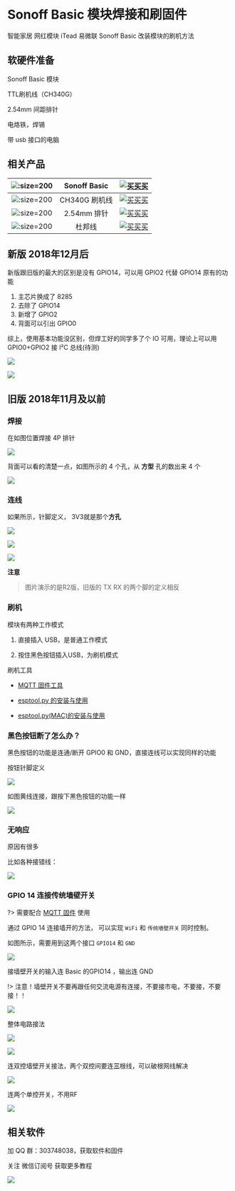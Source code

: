 # Sonoff Basic 模块焊接和刷固件

智能家居 网红模块 iTead 易微联 Sonoff Basic 改装模块的刷机方法

## 软硬件准备

Sonoff Basic 模块

TTL刷机线（CH340G）

2.54mm 间距排针 

电烙铁，焊锡

带 usb 接口的电脑

## 相关产品

| ![](http://pic.airijia.com/doc/20181122162053.png ':size=200')| Sonoff Basic |  [![买买买](http://cdn.airijia.com/b6eca8da724952cc0251.gif ':size=150')](https://item.taobao.com/item.htm?id=551950726641) |
|:-:|:-:|:-:|
| ![](http://pic.airijia.com/doc/20181122161759.png ':size=200')| CH340G 刷机线 |  [![买买买](http://cdn.airijia.com/b6eca8da724952cc0251.gif ':size=150')](https://item.taobao.com/item.htm?id=45528507062) |
| ![](http://pic.airijia.com/doc/20181122162258.png ':size=200')| 2.54mm 排针 |  [![买买买](http://cdn.airijia.com/b6eca8da724952cc0251.gif ':size=150')](https://item.taobao.com/item.htm?id=551916669247) |
| ![](http://pic.airijia.com/doc/20181122162418.png ':size=200')| 杜邦线 |  [![买买买](http://cdn.airijia.com/b6eca8da724952cc0251.gif ':size=150')](https://item.taobao.com/item.htm?id=45608073136) |





## 新版 2018年12月后

新版跟旧版的最大的区别是没有 GPIO14，可以用 GPIO2 代替 GPIO14 原有的功能

1. 主芯片换成了 8285
2. 去除了 GPIO14 
3. 新增了 GPIO2
4. 背面可以引出 GPIO0

综上，使用基本功能没区别，但焊工好的同学多了个 IO 可用，理论上可以用 GPIO0+GPIO2 接 I²C 总线(待测)




![](http://pic.airijia.com/doc/20181218144215.png)



![](http://pic.airijia.com/doc/20181218144226.png)











## 旧版 2018年11月及以前





### 焊接

在如图位置焊接 4P 排针

![](https://ws1.sinaimg.cn/large/007fN5Xegy1fv98s4ndw1j30rs0fix4y.jpg)

背面可以看的清楚一点，如图所示的 4 个孔，从 **方型** 孔的数出来 4 个

![](https://ws1.sinaimg.cn/large/007fN5Xegy1fv99s6f1nyj315o0ndb2a.jpg)



### 连线

如果所示，针脚定义， 3V3就是那个**方孔**

![](https://ws1.sinaimg.cn/large/007fN5Xegy1fv99j8cdr8j30m80b9qhb.jpg)

![](https://ws1.sinaimg.cn/large/007fN5Xegy1fv98g4cpmfj30m80m87i5.jpg)

![](https://ws1.sinaimg.cn/large/007fN5Xegy1fv98fip4v9j30m80m8asf.jpg)

**注意**

> 图片演示的是R2版，旧版的 TX RX 的两个脚的定义相反

### 刷机

模块有两种工作模式

1. 直接插入 USB，是普通工作模式

2. 按住黑色按钮插入USB，为刷机模式



刷机工具

- [MQTT 固件工具](diy/flasher)


- [esptool.py 的安装与使用](diy/esptool)
- [esptool.py(MAC)的安装与使用](diy/esptool_mac)


### 黑色按钮断了怎么办？

黑色按钮的功能是连通/断开 GPIO0 和 GND，直接连线可以实现同样的功能


按钮针脚定义

![](http://pic.airijia.com/doc/20181213091422.png)


如图黄线连接，跟按下黑色按钮的功能一样


![](http://pic.airijia.com/doc/20181213092335.png)



### 无响应

原因有很多

比如各种接错线：

![](http://pic.airijia.com/doc/20181213110704.png)





### GPIO 14 连接传统墙壁开关


?> 需要配合 [MQTT 固件](mqtt/) 使用

通过 GPIO 14 连接墙开的方法， 可以实现 `WiFi` 和 `传统墙壁开关` 同时控制。


如图所示，需要用到这两个接口 `GPIO14` 和 `GND`

![](https://ws1.sinaimg.cn/large/007fN5Xegy1fxftesc3voj30rc0f21gx.jpg)


接墙壁开关的输入连 Basic 的GPIO14 ，输出连 GND

!> 注意！墙壁开关不要再跟任何交流电源有连接，不要接市电，不要接，不要接！！

![](https://ws1.sinaimg.cn/large/007fN5Xegy1fxfqzw9lnej308c08qjtc.jpg)



整体电路接法

![](http://pic.airijia.com/doc/20181125154712.png)


![](http://pic.airijia.com/doc/20181125154721.png)


连双控墙壁开关接法，两个双控间要连**三**根线，可以破根网线解决

![](http://pic.airijia.com/doc/20181125150723.png)


连两个单控开关，不用RF

![](http://pic.airijia.com/doc/20181125160337.png)

## 相关软件

加 QQ 群：303748038，获取软件和固件


关注 微信订阅号 获取更多教程

![](https://ws1.sinaimg.cn/large/007fN5Xegy1fv99qfit90j30by0byjsh.jpg)